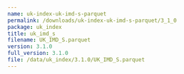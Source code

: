 ```yaml
---
name: uk-index-uk-imd-s-parquet
permalink: /downloads/uk-index-uk-imd-s-parquet/3_1_0
package: uk_index
title: uk_imd_s
filename: UK_IMD_S.parquet
version: 3.1.0
full_version: 3.1.0
file: /data/uk_index/3.1.0/UK_IMD_S.parquet
---
```


